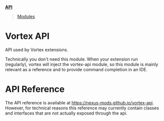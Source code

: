 ---
---
**[API](index.md)**

> [Modules](modules.md)
# Vortex API

API used by Vortex extensions.

Technically you don't need this module. When your extension run (regularly), vortex will inject the vortex-api module, so this module is mainly relevant as a reference and to provide command completion in an IDE.

# API Reference

The API reference is available at https://nexus-mods.github.io/vortex-api.
However, for technical reasons this reference may currently contain classes and interfaces that are not actually exposed through the api.

